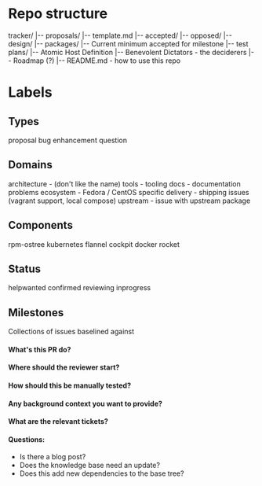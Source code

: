 Repo structure
=====

tracker/
  |-- proposals/
      |-- template.md
      |-- accepted/
      |-- opposed/
  |-- design/
      |-- packages/
          |-- Current minimum accepted for milestone
      |-- test plans/
  |-- Atomic Host Definition
  |-- Benevolent Dictators - the deciderers
  |-- Roadmap (?)
  |-- README.md - how to use this repo

Labels
=====
Types
-----
proposal
bug
enhancement
question

Domains
-----
architecture - (don't like the name)
tools - tooling 
docs - documentation problems
ecosystem - Fedora / CentOS specific
delivery - shipping issues (vagrant support, local compose)
upstream - issue with upstream package

Components
-----
rpm-ostree
kubernetes
flannel
cockpit
docker
rocket

Status
-----
helpwanted
confirmed
reviewing
inprogress

Milestones
-----
Collections of issues baselined against

#### What's this PR do?
#### Where should the reviewer start?
#### How should this be manually tested?
#### Any background context you want to provide?
#### What are the relevant tickets?
#### Questions:
- Is there a blog post?
- Does the knowledge base need an update?
- Does this add new dependencies to the base tree?